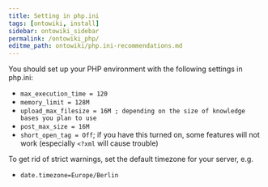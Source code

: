 ```yaml
---
title: Setting in php.ini
tags: [ontowiki, install]
sidebar: ontowiki_sidebar
permalink: /ontowiki_php/
editme_path: ontowiki/php.ini-recommendations.md
---
```


You should set up your PHP environment with the following settings in php.ini:

  * `max_execution_time = 120`
  * `memory_limit = 128M`
  * `upload_max_filesize = 16M ; depending on the size of knowledge bases you plan to use`
  * `post_max_size = 16M`
  * `short_open_tag = Off`; if you have this turned on, some features will not work (especially `<?xml` will cause trouble)

To get rid of strict warnings, set the default timezone for your server, e.g.

  * `date.timezone=Europe/Berlin`
